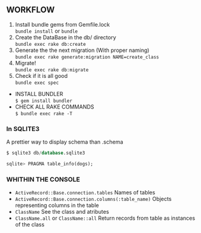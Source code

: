 ## WORKFLOW  
1. Install bundle gems from Gemfile.lock  
`bundle install` or `bundle`  
2. Create the DataBase in the db/ directory  
`bundle exec rake db:create`  
3. Generate the the next migration (With proper naming)  
`bundle exec rake generate:migration NAME=create_class`  
4. Migrate!  
`bundle exec rake db:migrate`  
5. Check if it is all good  
`bundle exec spec`  

- INSTALL BUNDLER  
`$ gem install bundler`   
- CHECK ALL RAKE COMMANDS    
`$ bundle exec rake -T`  

### In SQLITE3
A prettier way to display schema than .schema
```sql
$ sqlite3 db/database.sqlite3

sqlite> PRAGMA table_info(dogs);
```

### WHITHIN THE CONSOLE 
- `ActiveRecord::Base.connection.tables` Names of tables  
- `ActiveRecord::Base.connection.columns(:table_name)` Objects representing columns in the table  
- `ClassName` See the class and atributes  
- `ClassName.all` or `ClassName::all` Return records from table as instances of the class  
